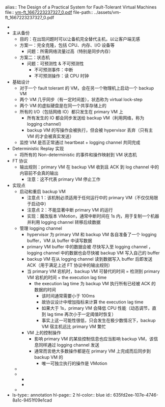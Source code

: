 alias:: The Design of a Practical System for Fault-Tolerant Virtual Machines
file:: [vm-ft_1667223237327_0.pdf](../assets/vm-ft_1667223237327_0.pdf)
file-path:: ../assets/vm-ft_1667223237327_0.pdf

-
- 主从备份
	- 目的：在出现问题时可以让备机完全替代主机，以让客户端无感
	- 方案一：完全克隆，包括 CPU、内存、I/O 设备等
		- 问题：所需网络流量过高（特别是同步内存）
	- 方案二：状态机
		- 问题：可预测性 & 不可预测性
			- 不可预测事件：中断
			- 不可预测操作：读 CPU 时钟
- 基础设计
	- 对于一个 fault tolerant 的 VM，会在另一个物理机上启动一个 backup VM
	- 两个 VM 几乎同步（有一定时间差），状态称为 virtual lock-step
	- 两个 VM 的虚拟硬盘是在同一个共享存储上的
	- 所有的 I/O（包括网络 IO）都只发生在 primary VM 上
		- 所有发生的 IO 都会同步发送给 backup VM（利用网络，称为 logging channel）
		- backup VM 的写操作会被执行，但会被 hypervisor 丢弃（只有主 VM 的才会被真实发送）
	- 监控 VM 是否正常通过 heartbeat + logging channel 共同完成
- Deterministic Replay 实现
	- 将所有的 Non-deterministic 的事件和操作映射到 VM 状态机
- FT 协议
	- 输出规则：primary VM 在 backup VM 收到且 ACK 到 log channel 中的内容前不会真的输出
		- 注意：这不代表 primary VM 停止工作
- 实现点
	- 启动和重启 backup VM
		- 注意点 1：该机制必须适用于任何运行中的 primary VM（不仅仅局限于启动中）
		- 注意点 2：不能显著中断 primary VM 的运行
		- 实现：魔改版本 VMotion，通常中断时间在 1s 内，用于复制一个机器并利用 logging channel  转移后续数据
	- 管理 logging channel
		- hypervisor 为 primary VM 和 backup VM 各自准备了一个 logging buffer，VM 从 buffer 中读写数据
		- primary VM buffer 中的数据会被 尽快写入至 logging channel ，logging channel 中的数据也会尽快被 backup VM 写入自己的 buffer
		- backup VM 在从 logging channel 读到数据写入 buffer 后即发送 ACK（用于满足上述 FT 协议中的输出规则）
		- 当 primary VM 宕机时，backup VM 可替代的时间 = 检测到 primary VM 宕机的时间 + the execution lag time
			- the execution lag time 为 backup VM 执行所有已经被 ACK 的数据的时间
				- 该时间通常需要小于 100ms
				- 故协议设计中增加指标来计算 the execution lag time
				- 如果大于 1s，primary VM 会降低 CPU 性能（动态调节，直到 lag time 再次小于一定阈值时恢复）
				- 事实上这一可能性很低，只会发生在极少数情况下，backup VM 宿主机远比 primary VM 繁忙
		- VM 上的控制操作
			- 影响 primary VM 的某些控制信息也应当影响 backup VM，该信息同样通过 logging channel 发送
			- 通常而言绝大多数操作都是在 primary VM 上完成而后同步到 backup VM 的
				- 唯一可独立执行的操作是 VMotion
	-
	-
		-
		-
	-
- ls-type:: annotation
  hl-page:: 2
  hl-color:: blue
  id:: 635fd2ee-107e-4746-8a1c-9451f09e1cad